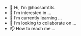 - 👋 Hi, I’m @hossam13s
- 👀 I’m interested in ...
- 🌱 I’m currently learning ...
- 💞️ I’m looking to collaborate on ...
- 📫 How to reach me ...

<!---
hossam13s/hossam13s is a ✨ special ✨ repository because its `README.md` (this file) appears on your GitHub profile.
You can click the Preview link to take a look at your changes.
--->

